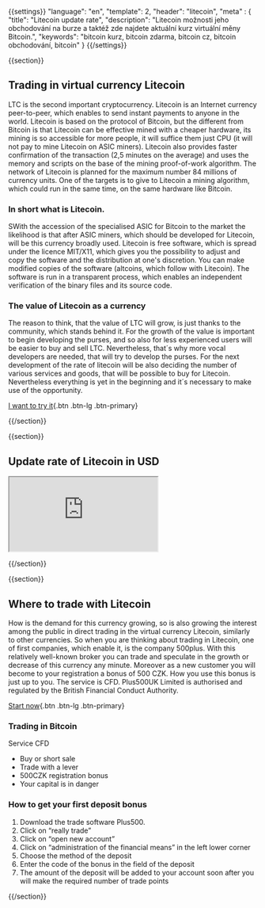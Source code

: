 {{settings}}
  "language": "en",
  "template": 2,
  "header": "litecoin",
  "meta" : {
    "title": "Litecoin update rate",
    "description": "Litecoin možnosti jeho obchodování na burze a taktéž zde najdete aktuální kurz virtuální měny Bitcoin.",
    "keywords": "bitcoin kurz, bitcoin zdarma, bitcoin cz, bitcoin obchodování, bitcoin"
  }
{{/settings}}

{{section}}

## Trading in virtual currency Litecoin

LTC is the second important cryptocurrency. Litecoin is an Internet currency peer-to-peer, which enables to send instant payments to anyone in the world. Litecoin is based on the protocol of Bitcoin, but the different from Bitcoin is that Litecoin can be effective mined with a cheaper hardware, its mining is so accessible for more people, it will suffice them just CPU (it will not pay to mine Litecoin on ASIC miners). Litecoin also provides faster confirmation of the transaction (2,5 minutes on the average) and uses the memory and scripts on the base of the mining proof-of-work algorithm. The network of Litecoin is planned for the maximum number 84 millions of currency units. One of the targets is to give to Litecoin a mining algorithm, which could run in the same time, on the same hardware like Bitcoin.

### In short what is Litecoin.

SWith the accession of the specialised ASIC for Bitcoin to the market the likelihood is that after ASIC miners, which should be developed for Litecoin, will be this currency broadly used. Litecoin is free software, which is spread under the licence MIT/X11, which gives you the possibility to adjust and copy the software and the distribution at one's discretion.  You can make modified copies of the software (altcoins, which follow with Litecoin). The software is run in a transparent process, which enables an independent verification of the binary files and its source code.

### The value of Litecoin as a currency

The reason to think, that the value of LTC will grow, is just thanks to the community, which stands behind it. For the growth of the value is important to begin developing the purses, and so also for less experienced users will be easier to buy and sell LTC.  Nevertheless, that´s why more vocal developers are needed, that will try to develop the purses. For the next development of the rate of litecoin will be also deciding the number of various services and goods, that will be possible to buy for Litecoin. Nevertheless everything is yet in the beginning and it´s necessary to make use of the opportunity.

[I want to try it](http://www.plus500.com/en/StartTrading.aspx?id=66349&pl=2){.btn .btn-lg .btn-primary}

{{/section}}

{{section}}

## Update rate of Litecoin in USD 

<div class="container kurz">
<iframe src="http://marketools.plus500.com/Widgets/InstrumentChartContainer?hl=en&cty=EN&id=66349&tags=widg+chart+litecoin&pl=2&instSymb=LTCUSD"></iframe>
</div>

{{/section}}

{{section}}

## Where to trade with Litecoin

How is the demand for this currency growing, so is also growing the interest among the public in direct trading in the virtual currency Litecoin, similarly to other currencies. So when you are thinking about trading in Litecoin, one of first companies, which enable it, is the company 500plus. With this relatively well-known broker you can trade and speculate in the growth or decrease of this currency any minute. Moreover as a new customer you will become to your registration a bonus of 500 CZK. How you use this bonus is just up to you. The service is CFD. Plus500UK Limited is authorised and regulated by the British Financial Conduct Authority.

[Start now](http://www.plus500.com/cs/StartTrading.aspx?id=66349&pl=2){.btn .btn-lg .btn-primary}

### Trading in Bitcoin
Service CFD

 * Buy or short sale
 * Trade with a lever
 * 500CZK registration bonus
 * Your capital is in danger

### How to get your first deposit bonus

 1. Download the trade software Plus500.
 2. Click on “really trade”
 3. Click on “open new account”
 4. Click on “administration of the financial means” in the left lower corner
 5. Choose the method of the deposit
 6. Enter the code of the bonus in the field of the deposit
 7. The amount of the deposit will be added to your account soon after you will make the required number of trade points

{{/section}}